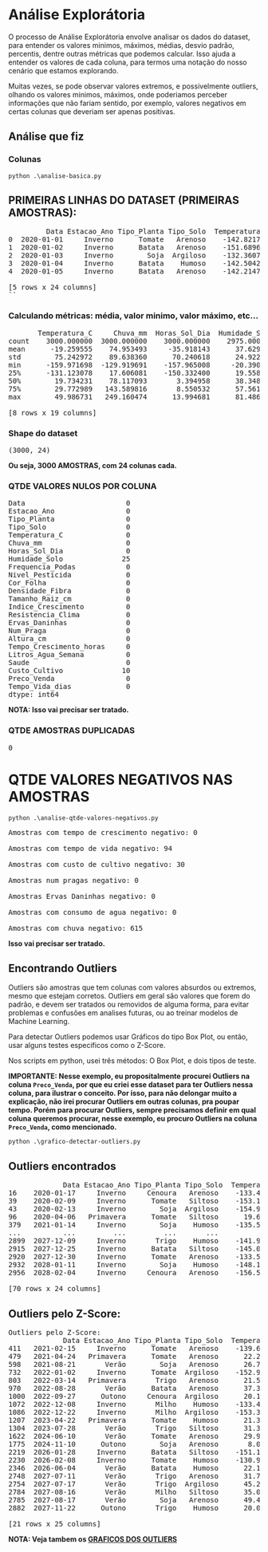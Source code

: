 # Análise Explorátoria
O processo de Análise Explorátoria envolve analisar os dados do dataset, para entender os valores minimos, máximos, médias, desvio padrão, percentis,  dentre outras métricas que podemos calcular. Isso ajuda a entender os valores de cada coluna, para termos uma notação do nosso cenário que estamos explorando.

Muitas vezes, se pode observar valores extremos, e possivelmente outliers, olhando os valores minimos, máximos, onde poderiamos perceber informações que não fariam sentido, por exemplo, valores negativos em certas colunas que deveriam ser apenas positivas.

## Análise que fiz

### Colunas
<pre>
<code>python .\analise-basica.py</code>
</pre>

## PRIMEIRAS LINHAS DO DATASET (PRIMEIRAS AMOSTRAS):
<pre>
         Data Estacao_Ano Tipo_Planta Tipo_Solo  Temperatura_C    Chuva_mm  ...  Tempo_Crescimento_horas  Litros_Agua_Semana   Saude  Custo_Cultivo   Preco_Venda  Tempo_Vida_dias
0  2020-01-01     Inverno      Tomate   Arenoso    -142.821783  -33.501388  ...             1.283856e+06        8.708987e+05  Doente   3.662212e+08  3.405255e+10     1.208945e+06
1  2020-01-02     Inverno      Batata   Arenoso    -151.689624   -5.484920  ...             1.365897e+06        9.447499e+05  Doente   3.614611e+08  5.991073e+10     1.481377e+06
2  2020-01-03     Inverno        Soja  Argiloso    -132.360775 -127.990604  ...             1.612399e+06        1.184481e+06  Doente   4.951442e+08  1.121493e+11     2.123638e+05
3  2020-01-04     Inverno      Batata    Humoso    -142.504276  -91.031902  ...             1.404261e+06        9.914375e+05  Doente   4.305972e+08  8.103597e+10     6.788378e+05
4  2020-01-05     Inverno      Batata   Arenoso    -142.214795  -31.733914  ...             1.414649e+06        9.912731e+05  Doente   3.891334e+08  3.067634e+10     1.203701e+06

[5 rows x 24 columns]
``
</pre>

### Calculando métricas: média, valor minimo, valor máximo, etc...
<pre>
       Temperatura_C     Chuva_mm  Horas_Sol_Dia  Humidade_Solo  Frequencia_Podas  ...  Tempo_Crescimento_horas  Litros_Agua_Semana  Custo_Cultivo   Preco_Venda  Tempo_Vida_dias
count    3000.000000  3000.000000    3000.000000    2975.000000       3000.000000  ...             3.000000e+03        3.000000e+03   2.990000e+03  3.000000e+03     3.000000e+03
mean      -19.259555    74.953493     -35.918143      37.629188        -17.451000  ...             9.082197e+05        7.526629e+05   2.547188e+08  5.762628e+10     2.831568e+06
std        75.242972    89.638360      70.240618      24.922044         34.724192  ...             4.741514e+05        1.968979e+05   1.301182e+08  4.983617e+10     1.605434e+06
min      -159.971698  -129.919691    -157.965008     -20.390887        -80.000000  ...             1.880800e+05        3.012891e+05  -4.799936e+07 -1.915901e+10    -3.494612e+06
25%      -131.123078    17.606081    -150.332400      19.558552        -71.000000  ...             5.249483e+05        6.037221e+05   1.506293e+08  2.454040e+10     1.480987e+06
50%        19.734231    78.117093       3.394958      38.348396          1.000000  ...             7.166597e+05        7.373271e+05   2.396445e+08  4.773649e+10     3.261369e+06
75%        29.772989   143.589816       8.550532      57.561895          4.500000  ...             1.322659e+06        9.010537e+05   3.600127e+08  7.973994e+10     4.127169e+06
max        49.986731   249.160474      13.994681      81.486994          9.000000  ...             2.952793e+06        1.451219e+06   6.847427e+08  7.266834e+11     5.470994e+06

[8 rows x 19 columns]
</pre>

### Shape do dataset
<pre>
(3000, 24)
</pre>

**Ou seja, 3000 AMOSTRAS, com 24 colunas cada.**

### QTDE VALORES NULOS POR COLUNA
<pre>
Data                        0
Estacao_Ano                 0
Tipo_Planta                 0
Tipo_Solo                   0
Temperatura_C               0
Chuva_mm                    0
Horas_Sol_Dia               0
Humidade_Solo              25
Frequencia_Podas            0
Nivel_Pesticida             0
Cor_Folha                   0
Densidade_Fibra             0
Tamanho_Raiz_cm             0
Indice_Crescimento          0
Resistencia_Clima           0
Ervas_Daninhas              0
Num_Praga                   0
Altura_cm                   0
Tempo_Crescimento_horas     0
Litros_Agua_Semana          0
Saude                       0
Custo_Cultivo              10
Preco_Venda                 0
Tempo_Vida_dias             0
dtype: int64
</pre>

**NOTA: Isso vai precisar ser tratado.**

### QTDE AMOSTRAS DUPLICADAS
<pre>
0
</pre>

# QTDE VALORES NEGATIVOS NAS AMOSTRAS
<pre>
<code>python .\analise-qtde-valores-negativos.py</code>
</pre>

<pre>
Amostras com tempo de crescimento negativo: 0

Amostras com tempo de vida negativo: 94

Amostras com custo de cultivo negativo: 30

Amostras num pragas negativo: 0

Amostras Ervas Daninhas negativo: 0

Amostras com consumo de agua negativo: 0

Amostras com chuva negativo: 615
</pre>

**Isso vai precisar ser tratado.**

## Encontrando Outliers
Outliers são amostras que tem colunas com valores absurdos ou extremos, mesmo que estejam corretos.
Outliers em geral são valores que forem do padrão, e devem ser tratados ou removidos de alguma forma, para evitar problemas e confusões em analises futuras, ou ao treinar modelos de Machine Learning.

Para detectar Outliers podemos usar Gráficos do tipo Box Plot, ou então, usar alguns testes especificos como o Z-Score.

Nos scripts em python, usei três métodos: O Box Plot, e dois tipos de teste.

**IMPORTANTE: Nesse exemplo, eu propositalmente procurei Outliers na coluna `Preco_Venda`, por que eu criei esse dataset para ter Outliers nessa coluna, para ilustrar o conceito. Por isso, para não delongar muito a explicação, não irei procurar Outliers em outras colunas, pra poupar tempo. Porém para procurar Outliers, sempre precisamos definir em qual coluna queremos procurar, nesse exemplo, eu procuro Outliers na coluna `Preco_Venda`, como mencionado.**

<pre>
<code>python .\grafico-detectar-outliers.py</code>
</pre>

## Outliers encontrados
<pre>
             Data Estacao_Ano Tipo_Planta Tipo_Solo  Temperatura_C    Chuva_mm  ...  Tempo_Crescimento_horas  Litros_Agua_Semana   Saude  Custo_Cultivo   Preco_Venda  Tempo_Vida_dias
16    2020-01-17     Inverno     Cenoura   Arenoso    -133.417197 -124.832206  ...             1.513705e+06        1.086594e+06  Doente   4.733011e+08  1.659053e+11    303826.980192
39    2020-02-09     Inverno      Tomate   Siltoso    -153.119027  -84.867083  ...             1.543295e+06        1.112451e+06  Doente   4.505651e+08  1.634924e+11    634450.136454
43    2020-02-13     Inverno        Soja  Argiloso    -154.975267 -116.668034  ...             1.619168e+06        1.173523e+06  Doente   4.850349e+08  1.820402e+11    318145.278896
96    2020-04-06   Primavera      Tomate   Siltoso      19.681776   29.136721  ...             1.800786e+06        1.103112e+06  Doente   5.061607e+08  2.028527e+11   -197931.681801
379   2021-01-14     Inverno        Soja    Humoso    -135.559870 -115.618657  ...             1.532521e+06        1.111365e+06  Doente   4.718331e+08  1.700781e+11    387602.586680
...          ...         ...         ...       ...            ...         ...  ...                      ...                 ...     ...            ...           ...              ...
2899  2027-12-09     Inverno       Trigo    Humoso    -141.983957 -127.625731  ...             1.445710e+06        1.024799e+06  Doente   4.628569e+08  1.651092e+11    278969.389033
2915  2027-12-25     Inverno      Batata   Siltoso    -145.054321 -128.149496  ...             1.556506e+06        1.126670e+06  Doente   4.836581e+08  1.892578e+11    225582.941274
2920  2027-12-30     Inverno      Tomate   Arenoso    -133.526764  -71.199322  ...             1.493284e+06        1.070357e+06  Doente   4.325717e+08  1.654840e+11    799446.109411
2932  2028-01-11     Inverno        Soja    Humoso    -148.118366 -107.921153  ...             1.521467e+06        1.103535e+06  Doente   4.648844e+08  1.776541e+11    460353.020031
2956  2028-02-04     Inverno     Cenoura   Arenoso    -156.557741  -84.034792  ...             1.548906e+06        1.114452e+06  Doente   4.503850e+08  1.669106e+11    635346.228349

[70 rows x 24 columns]
</pre>

## Outliers pelo Z-Score:
<pre>
Outliers pelo Z-Score:
             Data Estacao_Ano Tipo_Planta Tipo_Solo  Temperatura_C    Chuva_mm  ...  Litros_Agua_Semana     Saude  Custo_Cultivo   Preco_Venda  Tempo_Vida_dias    Z_Score
411   2021-02-15     Inverno      Tomate   Arenoso    -139.676858   56.001076  ...        8.504519e+05    Doente   2.995859e+08  3.344221e+11     2.071579e+06   5.555040
479   2021-04-24   Primavera      Tomate   Arenoso      22.218496   81.267991  ...        7.709365e+05  Saudável   1.561393e+08  2.094344e+11     3.734961e+06   3.046651
598   2021-08-21       Verão        Soja   Arenoso      26.788173  197.659102  ...        7.986083e+05    Doente   3.601455e+08  4.746972e+11     8.630130e+05   8.370235
732   2022-01-02     Inverno      Tomate  Argiloso    -152.987776  -28.177323  ...        8.478720e+05    Doente   3.578824e+08  4.740109e+11     1.302398e+06   8.356460
803   2022-03-14   Primavera       Trigo   Arenoso      21.570984   16.564768  ...        1.233251e+06    Doente   5.767952e+08  2.292521e+11    -1.477747e+06   3.444374
970   2022-08-28       Verão      Batata   Arenoso      37.350793  137.429621  ...        1.249823e+06    Doente   5.821030e+08  2.276737e+11    -2.517330e+06   3.412697
1000  2022-09-27      Outono     Cenoura  Argiloso      20.152195   48.149113  ...        8.352536e+05    Doente   3.035202e+08  4.055088e+11     3.296462e+06   6.981685
1072  2022-12-08     Inverno       Milho    Humoso    -133.414861  -37.029044  ...        9.990052e+05    Doente   3.943841e+08  2.966247e+11     1.154423e+06   4.796482
1086  2022-12-22     Inverno       Milho  Argiloso    -153.380468 -118.968682  ...        1.092894e+06    Doente   4.704681e+08  6.430288e+11     3.383792e+05  11.748497
1207  2023-04-22   Primavera      Tomate    Humoso      21.327720   36.247849  ...        9.331404e+05    Doente   4.015636e+08  3.601623e+11     1.893894e+06   6.071624
1304  2023-07-28       Verão       Trigo   Siltoso      31.306006  147.843250  ...        1.275054e+06    Doente   5.709520e+08  2.343751e+11    -2.178306e+06   3.547188
1622  2024-06-10       Verão      Tomate   Arenoso      29.972801   59.483127  ...        8.204070e+05    Doente   3.538243e+08  3.857996e+11     2.834586e+06   6.586141
1775  2024-11-10      Outono        Soja   Arenoso       8.062617   70.862940  ...        7.351700e+05    Doente   2.660838e+08  3.333373e+11     3.572238e+06   5.533269
2219  2026-01-28     Inverno      Batata   Siltoso    -151.155483   55.580126  ...        6.907508e+05    Doente   2.678436e+08  3.273281e+11     2.095939e+06   5.412671
2230  2026-02-08     Inverno      Tomate    Humoso    -130.950191  -72.100427  ...        1.090810e+06    Doente   4.373039e+08  5.956629e+11     7.519597e+05  10.797906
2346  2026-06-04       Verão      Batata    Humoso      22.120898  115.801146  ...        1.282403e+06    Doente   6.082181e+08  2.223740e+11    -2.890320e+06   3.306338
2748  2027-07-11       Verão       Trigo   Arenoso      31.707156  197.363366  ...        8.787821e+05    Doente   3.987754e+08  6.336614e+11     1.408203e+05  11.560501
2754  2027-07-17       Verão       Trigo  Argiloso      45.294346  123.434763  ...        6.121170e+05  Saudável   9.481940e+07  2.453165e+11     4.210485e+06   3.766773
2784  2027-08-16       Verão       Milho   Siltoso      35.026298   58.950287  ...        1.370040e+06    Doente   6.387097e+08  2.235854e+11    -2.620665e+06   3.330649
2785  2027-08-17       Verão        Soja   Arenoso      49.442643  109.288145  ...        1.306184e+06    Doente   5.907298e+08  2.326931e+11    -2.136301e+06   3.513431
2882  2027-11-22      Outono       Trigo    Humoso      20.094130   59.298791  ...        1.176297e+06    Doente   4.832932e+08  7.266834e+11    -3.397545e+05  13.427369

[21 rows x 25 columns]
</pre>

**NOTA: Veja tambem os [GRAFICOS DOS OUTLIERS](./images/Outliers/README.md)**







